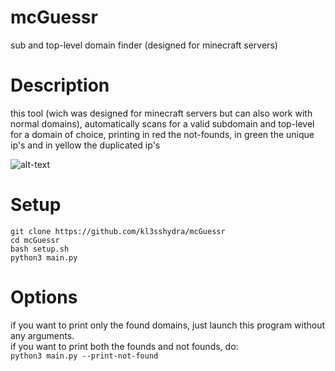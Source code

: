 # mcGuessr
sub and top-level domain finder (designed for minecraft servers)

# Description
this tool (wich was designed for minecraft servers but can also work with normal domains), automatically scans for a valid subdomain and top-level for a domain of choice, printing in red the not-founds, in green the unique ip's and in yellow the duplicated ip's



![alt-text](https://github.com/kl3sshydra/mcGuessr/raw/main/screenshot.png)

# Setup
```
git clone https://github.com/kl3sshydra/mcGuessr
cd mcGuessr
bash setup.sh
python3 main.py
```

# Options
if you want to print only the found domains, just launch this program without any arguments.<br>
if you want to print both the founds and not founds, do:<br>
```python3 main.py --print-not-found```